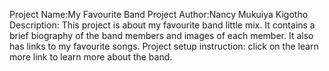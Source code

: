 
Project Name:My Favourite Band
Project Author:Nancy Mukuiya Kigotho
Description: This project is about my favourite band little mix. It contains a brief biography of the band members and images of each member. It also has links to my favourite songs.
Project setup instruction: click on the learn more link to learn more about the band.
